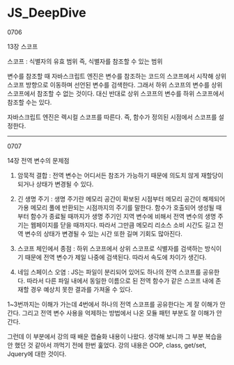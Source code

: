 # JS_DeepDive

0706 

13장 스코프

스코프 : 식별자의 유효 범위
        즉, 식별자를 참조할 수 있는 범위
        
변수를 참조할 때 자바스크립트 엔진은 변수를 참조하는 코드의 스코프에서 시작해 상위 스코프 방향으로 이동하며 선언된 변수를 검색한다.
그래서 하위 스코프의 변수를 상위 스코프에서 참조할 수 없는 것이다. 대신 반대로 상위 스코프의 변수를 하위 스코프에서 참조할 수는 있다.

자바스크립트 엔진은 렉시컬 스코프를 따른다.
즉, 함수가 정의된 시점에서 스코프를 설정한다.

-------------------------------------------------------------------------------------------------------------------------------------
0707

14장 전역 변수의 문제점

1. 암묵적 결합 : 전역 변수는 어디서든 참조가 가능하기 때문에 의도치 않게 재할당이 되거나 상태가 변경될 수 있다. 

2. 긴 생명 주기 : 생명 주기란 메모리 공간이 확보된 시점부터 메모리 공간이 해제되어 가용 메모리 풀에 반환되는 시점까지의 주기를 말한다.
                 함수가 호출되어 생성될 때부터 함수가 종료될 때까지가 생명 주기인 지역 변수에 비해서 전역 변수의 생명 주기는 웹페이지를 닫을 때까지다.
                 따라서 그만큼 메모리 리소스 소비 시간도 길고 전역 변수의 상태가 변경될 수 있는 시간 또한 길며 기회도 많아진다.
                 
3. 스코프 체인에서 종점 : 하위 스코프에서 상위 스코프로 식별자를 검색하는 방식이기 때문에 전역 변수가 제일 나중에 검색된다. 따라서 속도에 차이가 생긴다.

4. 네임 스페이스 오염 : JS는 파일이 분리되어 있어도 하나의 전역 스코프를 공유한다. 
                       따라서 다른 파일 내에서 동일한 이름으로 된 전역 함수가 같은 스코프 내에 존재할 경우 예상치 못한 결과를 가져올 수 있다.
                       
1~3번까지는 이해가 가는데 4번에서 하나의 전역 스코프를 공유한다는 게 잘 이해가 안 간다.
그리고 전역 변수 사용을 억제하는 방법에서 나온 모듈 패턴 부분도 잘 이해가 안 간다. 

그런데 이 부분에서 강의 때 배운 캡슐화 내용이 나왔다. 생각해 보니까 그 부분 복습을 안 했던 것 같아서 까먹기 전에 한번 훑었다.
강의 내용은 OOP, class, get/set, Jquery에 대한 것이다.
